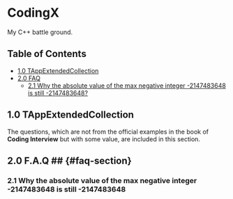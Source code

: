 # CodingX

My C++ battle ground.

## Table of Contents

- [1.0 TAppExtendedCollection](#10-tappextendedcollection)
- [2.0 FAQ](#faq-section)
    - [2.1 Why the absolute value of the max negative integer -2147483648 is still -2147483648?](#21-why-the-absolute-value-of-the-max-negative-integer--2147483648-is-still--2147483648)
<!-- END doctoc generated TOC please keep comment here to allow auto update -->

## 1.0 TAppExtendedCollection
The questions, which are not from the official examples
in the book of **Coding Interview** but with some value, are
included in this section. 

## 2.0 F.A.Q ## {#faq-section}
### 2.1 Why the absolute value of the max negative integer -2147483648 is still -2147483648



